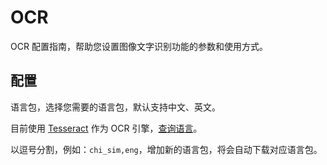 # OCR

OCR 配置指南，帮助您设置图像文字识别功能的参数和使用方式。

## 配置

语言包，选择您需要的语言包，默认支持中文、英文。

目前使用 [Tesseract](https://github.com/tesseract-ocr/tesseract) 作为 OCR 引擎，[查询语言](https://tesseract-ocr.github.io/tessdoc/Data-Files#data-files-for-version-400-november-29-2016)。

以逗号分割，例如：`chi_sim,eng`，增加新的语言包，将会自动下载对应语言包。